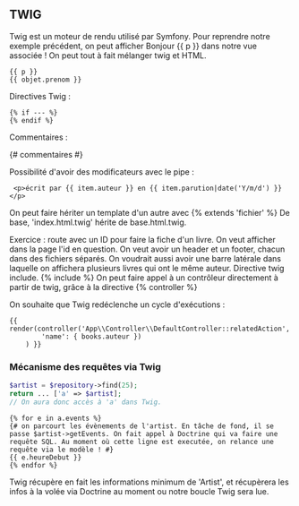 ## TWIG

Twig est un moteur de rendu utilisé par Symfony. 
Pour reprendre notre exemple précédent, on peut afficher Bonjour {{ p }} dans notre vue associée !
On peut tout à fait mélanger twig et HTML.

```twig
{{ p }}
{{ objet.prenom }}
```

Directives Twig :

```twig
{% if --- %}
{% endif %}
```

Commentaires :

{# commentaires #}

Possibilité d'avoir des modificateurs avec le pipe :

```twig
 <p>écrit par {{ item.auteur }} en {{ item.parution|date('Y/m/d') }}</p>
```

On peut faire hériter un template d'un autre avec {% extends 'fichier' %}
De base, 'index.html.twig' hérite de base.html.twig. 

Exercice : route avec un ID pour faire la fiche d'un livre. On veut afficher dans la page l'id en question. On veut avoir un header et un footer, chacun dans des fichiers séparés. On voudrait aussi avoir une barre latérale dans laquelle on affichera plusieurs livres qui ont le même auteur. 
Directive twig include.
{% include %}
On peut faire appel à un contrôleur directement à partir de twig, grâce à la directive {% controller %}

On souhaite que Twig redéclenche un cycle d'exécutions :

```twig
{{ render(controller('App\\Controller\\DefaultController::relatedAction',
        'name': { books.auteur })
    ) }}
```

### Mécanisme des requêtes via Twig

```php
$artist = $repository->find(25);
return ... ['a' => $artist];
// On aura donc accès à 'a' dans Twig.
```

```twig
{% for e in a.events %}
{# on parcourt les évènements de l'artist. En tâche de fond, il se passe $artist->getEvents. On fait appel à Doctrine qui va faire une requête SQL. Au moment où cette ligne est executée, on relance une requête via le modèle ! #}
{{ e.heureDebut }}
{% endfor %}
```

Twig récupère en fait les informations minimum de 'Artist', et récupèrera les infos à la volée via Doctrine au moment ou notre boucle Twig sera lue.